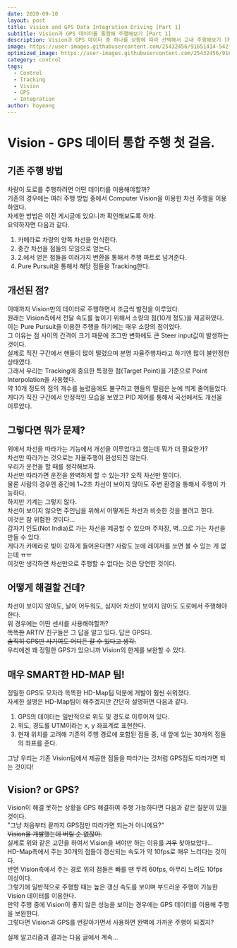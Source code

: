```yaml
---
date: 2020-09-10
layout: post
title: Vision and GPS Data Integration Driving [Part 1]
subtitle: Vision과 GPS 데이터를 통합해 주행해보기 [Part 1]
description: Vision과 GPS 데이터 중 하나를 상황에 따라 선택해서 교내 주행해보기 [Part 1]
image: https://user-images.githubusercontent.com/25432456/91651414-542f5100-eac7-11ea-8c2c-66eb21f90418.gif
optimized_image: https://user-images.githubusercontent.com/25432456/91651414-542f5100-eac7-11ea-8c2c-66eb21f90418.gif
category: control
tags:
  - Control
  - Tracking
  - Vision
  - GPS
  - Integration
author: hoyeong
---
```


# Vision - GPS 데이터 통합 주행 첫 걸음.

## 기존 주행 방법
차량이 도로를 주행하려면 어떤 데이터를 이용해야할까?   
기존의 경우에는 여러 주행 방법 중에서 Computer Vision을 이용한 차선 주행을 이용하였다.   
자세한 방법은 이전 게시글에 있으니까 확인해보도록 하자.   
요약하자면 다음과 같다.   

1. 카메라로 차량의 양쪽 차선을 인식한다.
2. 중간 차선을 점들의 모임으로 얻는다.
3. 2.에서 얻은 점들을 여러가지 변환을 통해서 주행 파트로 넘겨준다.
4. Pure Pursuit을 통해서 해당 점들을 Tracking한다.

## 개선된 점?
이때까지 Vision만의 데이터로 주행하면서 조금씩 발전을 이루었다.   
원래는 Vision측에서 전달 속도를 높이기 위해서 소량의 점(10개 정도)을 제공하였다.   
이는 Pure Pursuit을 이용한 주행을 하기에는 매우 소량의 점이었다.   
그 이유는 점 사이의 간격이 크기 때문에 조그만 변화에도 큰 Steer input값이 발생하는 것이다.   
실제로 직진 구간에서 핸들이 많이 떨렸으며 분명 자율주행차라고 하기엔 많이 불안정한 상태였다.   
그래서 우리는 Tracking에 중요한 특정한 점(Target Point)을 기준으로 Point Interpolation을 사용했다.   
약 10개 정도의 점의 개수를 늘렸음에도 불구하고 핸들의 떨림은 눈에 띄게 줄어들었다.   
게다가 직진 구간에서 안정적인 모습을 보였고 PID 제어를 통해서 곡선에서도 개선을 이루었다.   

## 그렇다면 뭐가 문제?
위에서 차선을 따라가는 기능에서 개선을 이루었다고 했는데 뭐가 더 필요한가?   
차선만 따라가는 것으로는 자율주행이 완성되진 않는다.   
우리가 운전을 할 때를 생각해보자.   
차선만 따라가면 운전을 완벽하게 할 수 있는가? 오직 차선만 말이다.   
물론 사람의 경우엔 중간에 1~2초 차선이 보이지 않아도 주변 환경을 통해서 주행이 가능하다.   
하지만 기계는 그렇지 않다.   
차선이 보이지 않으면 주인님을 위해서 어떻게든 차선과 비슷한 것을 볼려고 한다.   
이것은 참 위험한 것이다...   
갑자기 인도(Not India)로 가는 차선을 제공할 수 있으며 주차장, 벽..으로 가는 차선을 만들 수 있다.   
게다가 카메라로 빛이 강하게 들어온다면? 사람도 눈에 레이저를 쏘면 볼 수 있는 게 없는데 ㅠㅠ   
이것만 생각하면 차선만으로 주행할 수 없다는 것은 당연한 것이다.   

## 어떻게 해결할 건데?
차선이 보이지 않아도, 날이 어두워도, 심지어 차선이 보이지 않아도 도로에서 주행해야 한다.   
위 경우에는 어떤 센서를 사용해야할까?   
~~똑똑한~~ ARTIV 친구들은 그 답을 알고 있다. 답은 GPS다.   
~~솔직히 GPS만 사기여도 어디든 갈 수 있다고 생각.~~   
우리에겐 꽤 정밀한 GPS가 있으니까 Vision의 한계를 보완할 수 있다.   

## 매우 SMART한 HD-MAP 팀!
정밀한 GPS도 모자라 똑똑한 HD-Map팀 덕분에 개발이 훨씬 쉬워졌다.   
자세한 설명은 HD-Map팀이 해주겠지만 간단히 설명하면 다음과 같다.   

1. GPS의 데이터는 일반적으로 위도 및 경도로 이루어져 있다.
2. 위도, 경도를 UTM이라는 x, y 좌표계로 표현한다.   
3. 현재 위치를 고려해 기존의 주행 경로에 포함된 점들 중, 내 앞에 있는 30개의 점들의 좌표를 준다.   

그냥 우리는 기존 Vision팀에서 제공한 점들을 따라가는 것처럼 GPS점도 따라가면 되는 것이다!   

## Vision? or GPS?
Vision이 해결 못하는 상황을 GPS 해결하여 주행 가능하다면 다음과 같은 질문이 있을 것이다.   
 "그냥 처음부터 끝까지 GPS점만 따라가면 되는거 아니에요?"   
~~Vision을 개발했는데 버릴 순 없잖아.~~   
실제로 위와 같은 고민을 하여서 Vision을 써야만 하는 이유를 ~~겨우~~ 찾아보았다...   
HD-Map측에서 주는 30개의 점들이 갱신되는 속도가 약 10fps로 매우 느리다는 것이다.   
반면 Vision측에서 주는 경로 위의 점들은 빠를 땐 무려 60fps, 아무리 느려도 10fps 이상이다.   
그렇기에 일반적으로 주행할 때는 높은 갱신 속도를 보이며 부드러운 주행이 가능한 Vision 데이터를 이용한다.   
만약 주행 중에 Vision이 좋지 않은 성능을 보이는 경우에는 GPS 데이터를 이용해 주행을 보완한다.   
그렇다면 Vision과 GPS를 번갈아가면서 사용하면 완벽에 가까운 주행이 되겠지?   

실제 알고리즘과 결과는 다음 글에서 계속...
